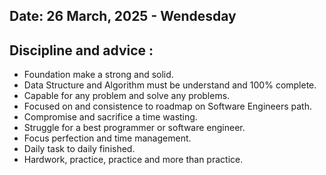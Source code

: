 ## Date: 26 March, 2025 - Wendesday
## Discipline and advice :
- Foundation make a strong and solid.
- Data Structure and Algorithm must be understand and 100% complete.
- Capable for any problem and solve any problems.
- Focused on and consistence to roadmap on Software Engineers path.
- Compromise and sacrifice a time wasting.
- Struggle for a best programmer or software engineer.
- Focus perfection and time management.
- Daily task to daily finished.
- Hardwork, practice, practice and more than practice.